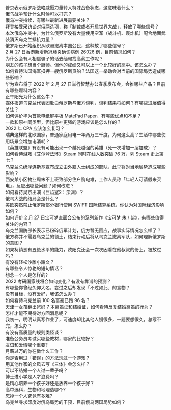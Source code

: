 普京表示俄罗斯战略威慑力量转入特殊战备状态，这意味着什么？  
俄乌战争预计什么时候可以打完？  
俄乌冲突持续，有哪些最新进展需要关注？  
拜登接受采访谈对俄两选项，称「制裁或者开启世界大战」，释放了哪些信号？  
本次俄乌冲突中，为什么俄罗斯没有大量使用空军（战斗机、轰炸机）配合地面武装消灭乌克兰抵抗力量？  
俄罗斯已开始组织从欧洲撤离本国公民，这释放了哪些信号？  
2 月 27 日香港新增新冠肺炎确诊病例 26026 例，目前情况如何？  
为什么会有人相信骗子的话去缅甸找高薪工作呢？  
朋友的孩子想当个厨师。但他的成绩又可以上一个比较好的高中。该怎么办？  
如何看待法国海军扣押一艘俄罗斯货船？法国这一举动会对当前的国际局势造成哪些影响？  
华为宣布将于 2022 年 2 月 27 日举行智慧办公春季发布会，会推哪些产品？目前有哪些爆料内容？  
正午阳光为什么这么牛？  
媒体报道乌克兰代表团赴白俄罗斯与俄方谈判，谈判结果将如何？有哪些进展值得关注？  
如何评价华为首款电纸屏平板 MatePad Paper，有哪些优点和不足？  
一款和原神同类型，但比原神更强的游戏应该是怎么样的？  
2022 年 CPA 应该怎么复习？  
瑞典这样的北欧国家，普通家庭用电一年两万三千度，为何这么高？生活中哪些使用场景会增加电消耗？  
《英雄联盟》有没有可能出现一个越死越强的英雄（死一次增加一层加成）？  
如何看待游戏《艾尔登法环》Steam 同时在线人数突破 76 万，列 Steam 史上第七？  
乌克兰总统泽连斯基宣布成立由外籍人士组成的部队，此举将对当地局势造成哪些影响？  
西安某小区物业周末不上班致部分住户购电难，工作人员称「年轻人可请假来买电」，反应出哪些问题？如何改进？  
如何看待吴京出演《巨齿鲨2：深渊》？  
俄乌大战的结局会是什么？  
美欧突然禁止俄罗斯部分银行使用 SWIFT 国际结算系统，你认为对国际经济影响如何？  
如何评价 2 月 27 日宝可梦直面会公布的系列新作《宝可梦 朱 / 紫》，有哪些值得关注的内容？  
乌克兰国防部长表示已粉碎俄军计划，俄方暂无回应，战事实际情况怎么样了？  
俄方称并不需要乌克兰的领土，结束行动后将从乌克兰撤离军队，如何理解俄罗斯的意图？  
如果柯镇恶有五绝水平的能力，欧阳克还会一次次因看在他叔叔的份上，被放过吗？  
有没有轻松沙雕小甜文？  
有哪些令人惊艳的短句情话？  
想念一个人是怎样的?  
2022 考研国家线将会如何变化？有没有靠谱的预测？  
有哪些你曾经久仰大名，尝过之后却发现「不过如此」的食物？  
没有目标，没有爱好，我该怎么办？  
如何看待乌克兰前 100 名富豪已跑 96 名？  
天津一女孩翻出爸妈 7 本离婚证和结婚证，如何看待反复结婚离婚的行为？  
怎样才能不期待对方回消息呢？  
我初一，明明认真写作业了，可速度却比其他人慢很多，一题要想很久，总写不完，怎么办？  
有没有高质量的规则类怪谈？  
准备公务员考试买哪些教材，哪家的比较好？  
友谊和爱情哪个重要?  
月薪过万的你在做什么工作？  
你是否用过「错误」的方法玩过一个游戏？  
用其他作家的文风去写《三体》会怎么样？  
可以不结婚一个人过一辈子吗？  
博士进小学是人才浪费吗？  
是精心培养一个孩子好还是放养一个孩子好？  
高中选科，生物和地理选哪个?  
忘掉一个人究竟有多难?  
乌克兰寻求印度对俄乌局势的干预，目前俄乌两国局势如何？  
